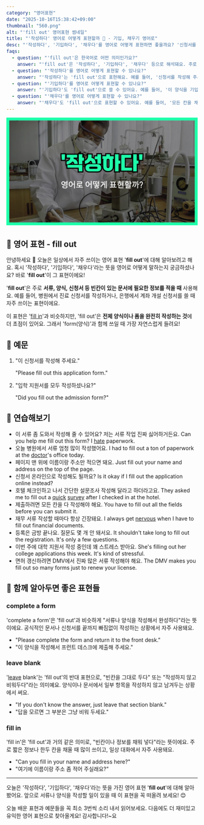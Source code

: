 ```yaml
---
category: "영어표현"
date: "2025-10-16T15:38:42+09:00"
thumbnail: "560.png"
alt: "'fill out' 영어표현 썸네일"
title: "'작성하다' 영어로 어떻게 표현할까 📝 - 기입, 채우기 영어로"
desc: "'작성하다', '기입하다', '채우다'를 영어로 어떻게 표현하면 좋을까요? '신청서를 작성하다', '양식을 기입하다' 등을 영어로 표현하는 법을 배워봅시다. 다양한 예문을 통해서 연습하고 본인의 표현으로 만들어 보세요."
faqs: 
  - question: "'fill out'은 한국어로 어떤 의미인가요?"
    answer: "'fill out'은 '작성하다', '기입하다', '채우다' 등으로 해석돼요. 주로 서류나 양식에 필요한 정보를 모두 적는 상황에서 사용해요."
  - question: "'작성하다'를 영어로 어떻게 표현할 수 있나요?"
    answer: "'작성하다'는 'fill out'으로 표현해요. 예를 들어, '신청서를 작성해 주세요.'는 'Please fill out the application form.'이라고 해요."
  - question: "'기입하다'를 영어로 어떻게 표현할 수 있나요?"
    answer: "'기입하다'도 'fill out'으로 쓸 수 있어요. 예를 들어, '이 양식을 기입해 주세요.'는 'Please fill out this form.'이라고 말해요."
  - question: "'채우다'를 영어로 어떻게 표현할 수 있나요?"
    answer: "'채우다'도 'fill out'으로 표현할 수 있어요. 예를 들어, '모든 칸을 채워 주세요.'는 'Please fill out all the fields.'라고 해요."
---
```


!['fill out' 영어표현](./560.png)

## 🌟 영어 표현 - fill out

안녕하세요 👋 오늘은 일상에서 자주 쓰이는 영어 표현 '**fill out**'에 대해 알아보려고 해요. 혹시 '작성하다', '기입하다', '채우다'라는 뜻을 영어로 어떻게 말하는지 궁금하셨나요? 바로 '**fill out**'이 그 표현이에요!

'**fill out**'은 주로 **서류, 양식, 신청서 등 빈칸이 있는 문서에 필요한 정보를 적을 때** 사용해요. 예를 들어, 병원에서 진료 신청서를 작성하거나, 은행에서 계좌 개설 신청서를 쓸 때 자주 쓰이는 표현이에요.

이 표현은 '[fill in](/blog/in-english/365.fill-in/)'과 비슷하지만, 'fill out'은 **전체 양식이나 폼을 완전히 작성하는 것**에 더 초점이 있어요. 그래서 'form(양식)'과 함께 쓰일 때 가장 자연스럽게 들려요!

## 📖 예문

1. "이 신청서를 작성해 주세요."

   "Please fill out this application form."

2. "입학 지원서를 모두 작성하셨나요?"

   "Did you fill out the admission form?"



## 💬 연습해보기

<ul data-interactive-list>

  <li data-interactive-item>
    <span data-toggler>이 서류 좀 도와서 작성해 줄 수 있어요? 저는 서류 작업 진짜 싫어하거든요.</span>
    <span data-answer>Can you help me fill out this form? I <a href="/blog/in-english/392.hate/">hate</a> paperwork.</span>
  </li>

  <li data-interactive-item>
    <span data-toggler>오늘 병원에서 서류 엄청 많이 작성했어요.</span>
    <span data-answer>I had to fill out a ton of paperwork at the <a href="/blog/in-english/563.doctor/">doctor</a>'s office today.</span>
  </li>

  <li data-interactive-item>
    <span data-toggler>페이지 맨 위에 이름이랑 주소만 적으면 돼요.</span>
    <span data-answer>Just fill out your name and address on the top of the page.</span>
  </li>

  <li data-interactive-item>
    <span data-toggler>신청서 온라인으로 작성해도 될까요?</span>
    <span data-answer>Is it okay if I fill out the application online instead?</span>
  </li>

  <li data-interactive-item>
    <span data-toggler>호텔 체크인하고 나서 간단한 설문조사 작성해 달라고 하더라고요.</span>
    <span data-answer>They asked me to fill out a <a href="/blog/in-english/439.quick/">quick</a> <a href="/blog/in-english/629.survey/">survey</a> after I checked in at the hotel.</span>
  </li>

  <li data-interactive-item>
    <span data-toggler>제출하려면 모든 칸을 다 작성해야 해요.</span>
    <span data-answer>You have to fill out all the fields before you can submit it.</span>
  </li>

  <li data-interactive-item>
    <span data-toggler>재무 서류 작성할 때마다 항상 긴장돼요.</span>
    <span data-answer>I always get <a href="/blog/in-english/115.nervous/">nervous</a> when I have to fill out financial documents.</span>
  </li>

  <li data-interactive-item>
    <span data-toggler>등록은 금방 끝나요. 질문도 몇 개 안 돼서요.</span>
    <span data-answer>It shouldn't take long to fill out the registration. It's only a few questions.</span>
  </li>

  <li data-interactive-item>
    <span data-toggler>이번 주에 대학 지원서 작성 중인데 꽤 스트레스 받아요.</span>
    <span data-answer>She's filling out her college applications this week. It's kind of stressful.</span>
  </li>

  <li data-interactive-item>
    <span data-toggler>면허 갱신하려면 DMV에서 진짜 많은 서류 작성해야 해요.</span>
    <span data-answer>The DMV makes you fill out so many forms just to renew your license.</span>
  </li>

</ul>

## 🤝 함께 알아두면 좋은 표현들

### complete a form

'complete a form'은 'fill out'과 비슷하게 "서류나 양식을 작성해서 완성하다"라는 뜻이에요. 공식적인 문서나 신청서를 끝까지 빠짐없이 작성하는 상황에서 자주 사용돼요.

- "Please complete the form and return it to the front desk."
- "이 양식을 작성해서 프런트 데스크에 제출해 주세요."

### leave blank

'[leave](/blog/in-english/402.leave/) blank'는 'fill out'의 반대 표현으로, "빈칸을 그대로 두다" 또는 "작성하지 않고 비워두다"라는 의미예요. 양식이나 문서에서 일부 항목을 작성하지 않고 남겨두는 상황에서 써요.

- "If you don't know the answer, just leave that section blank."
- "답을 모르면 그 부분은 그냥 비워 두세요."

### fill in

'fill in'은 'fill out'과 거의 같은 의미로, "빈칸이나 정보를 채워 넣다"라는 뜻이에요. 주로 짧은 정보나 한두 칸을 채울 때 많이 쓰이고, 일상 대화에서 자주 사용돼요.

- "Can you fill in your name and address here?"
- "여기에 이름이랑 주소 좀 적어 주실래요?"

---

오늘은 '작성하다', '기입하다', '채우다'라는 뜻을 가진 영어 표현 '**fill out**'에 대해 알아봤어요. 앞으로 서류나 양식을 작성할 일이 있을 때 이 표현을 꼭 떠올려 보세요! 😊

오늘 배운 표현과 예문들을 꼭 최소 3번씩 소리 내서 읽어보세요. 다음에도 더 재미있고 유익한 영어 표현으로 찾아올게요! 감사합니다!~요

